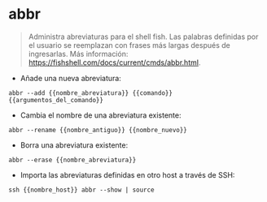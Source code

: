 # abbr

> Administra abreviaturas para el shell fish.
> Las palabras definidas por el usuario se reemplazan con frases más largas después de ingresarlas.
> Más información: <https://fishshell.com/docs/current/cmds/abbr.html>.

- Añade una nueva abreviatura:

`abbr --add {{nombre_abreviatura}} {{comando}} {{argumentos_del_comando}}`

- Cambia el nombre de una abreviatura existente:

`abbr --rename {{nombre_antiguo}} {{nombre_nuevo}}`

- Borra una abreviatura existente:

`abbr --erase {{nombre_abreviatura}}`

- Importa las abreviaturas definidas en otro host a través de SSH:

`ssh {{nombre_host}} abbr --show | source`
